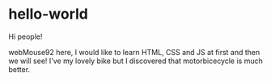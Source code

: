 # hello-world

Hi people!

webMouse92 here, I would like to learn HTML, CSS and JS at first and then we will see!
I've my lovely bike but I discovered that motorbicecycle is much better.
